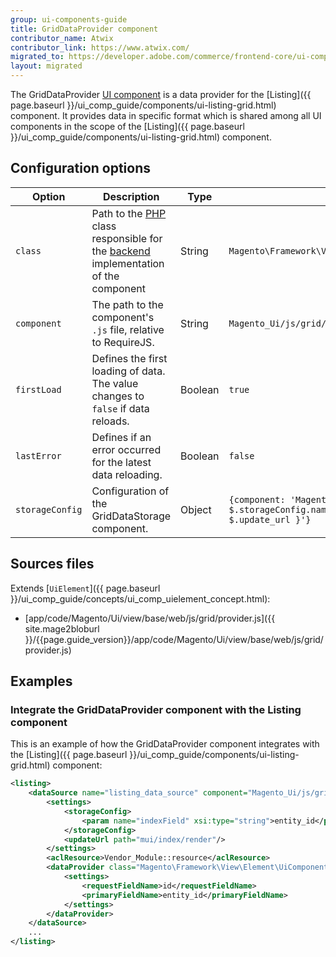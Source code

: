 ```yaml
---
group: ui-components-guide
title: GridDataProvider component
contributor_name: Atwix
contributor_link: https://www.atwix.com/
migrated_to: https://developer.adobe.com/commerce/frontend-core/ui-components/components/grid-data-provider/
layout: migrated
---
```


The GridDataProvider [UI component](https://glossary.magento.com/ui-component) is a data provider for the [Listing]({{ page.baseurl }}/ui_comp_guide/components/ui-listing-grid.html) component. It provides data in specific format which is shared among all UI components in the scope of the [Listing]({{ page.baseurl }}/ui_comp_guide/components/ui-listing-grid.html) component.

## Configuration options

| Option | Description | Type | Default Value |
| --- | --- | --- | --- |
| `class` | Path to the [PHP](https://glossary.magento.com/php) class responsible for the [backend](https://glossary.magento.com/backend) implementation of the component | String | `Magento\Framework\View\Element\UiComponent\DataProvider\DataProvider` |
| `component` | The path to the component's `.js` file, relative to RequireJS. | String | `Magento_Ui/js/grid/provider` |
| `firstLoad` | Defines the first loading of data. The value changes to `false` if data reloads. | Boolean | `true` |
| `lastError` | Defines if an error occurred for the latest data reloading. | Boolean | `false` |
| `storageConfig` | Configuration of the GridDataStorage component. | Object | `{component: 'Magento_Ui/js/grid/data-storage',provider: '${ $.storageConfig.name }',name: '${ $.name }_storage',updateUrl: '${ $.update_url }'}` |

## Sources files

Extends [`UiElement`]({{ page.baseurl }}/ui_comp_guide/concepts/ui_comp_uielement_concept.html):

-  [app/code/Magento/Ui/view/base/web/js/grid/provider.js]({{ site.mage2bloburl }}/{{page.guide_version}}/app/code/Magento/Ui/view/base/web/js/grid/provider.js)

## Examples

### Integrate the GridDataProvider component with the Listing component

This is an example of how the GridDataProvider component integrates with the [Listing]({{ page.baseurl }}/ui_comp_guide/components/ui-listing-grid.html) component:

```xml
<listing>
    <dataSource name="listing_data_source" component="Magento_Ui/js/grid/provider">
        <settings>
            <storageConfig>
                <param name="indexField" xsi:type="string">entity_id</param>
            </storageConfig>
            <updateUrl path="mui/index/render"/>
        </settings>
        <aclResource>Vendor_Module::resource</aclResource>
        <dataProvider class="Magento\Framework\View\Element\UiComponent\DataProvider\DataProvider" name="listing_data_source">
            <settings>
                <requestFieldName>id</requestFieldName>
                <primaryFieldName>entity_id</primaryFieldName>
            </settings>
        </dataProvider>
    </dataSource>
    ...
</listing>
```

